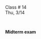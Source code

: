 <div class="lecture2">

<div class="column_date">
<p markdown="block">

Class # 14 <br>
Thu, 3/14



</p>
</div>

<div class="column_materials">
<p markdown="block">
<br/>

__Midterm exam__



<br>

</p>
</div>

<div class="column_assign">
<p markdown="block">



</p>
</div>

</div>
